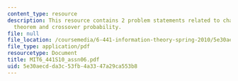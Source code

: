 ```yaml
---
content_type: resource
description: This resource contains 2 problem statements related to channel coding
  theorem and crossover probability.
file: null
file_location: /coursemedia/6-441-information-theory-spring-2010/5e30aecdda3c53fb4a3347a29ca553b8_MIT6_441S10_assn06.pdf
file_type: application/pdf
resourcetype: Document
title: MIT6_441S10_assn06.pdf
uid: 5e30aecd-da3c-53fb-4a33-47a29ca553b8
---
```

